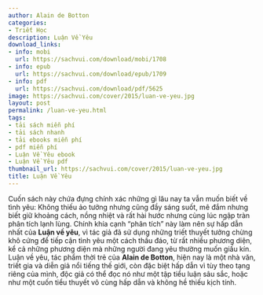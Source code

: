 ```yaml
---
author: Alain de Botton
categories:
- Triết Học
description: Luận Về Yêu
download_links:
- info: mobi
  url: https://sachvui.com/download/mobi/1708
- info: epub
  url: https://sachvui.com/download/epub/1709
- info: pdf
  url: https://sachvui.com/download/pdf/5625
image: https://sachvui.com/cover/2015/luan-ve-yeu.jpg
layout: post
permalink: /luan-ve-yeu.html
tags:
- tải sách miễn phí
- tải sách nhanh
- tải ebooks miễn phí
- pdf miễn phí
- Luận Về Yêu ebook
- Luận Về Yêu pdf
thumbnail_url: https://sachvui.com/cover/2015/luan-ve-yeu.jpg
title: Luận Về Yêu
---
```


 <div class="item-desc text-justify"> <p>Cuốn sách này chứa đựng chính xác những gì lâu nay ta vẫn muốn biết về tình yêu: Không thiếu ảo tưởng nhưng cũng đầy sáng suốt, mê đắm nhưng biết giữ khoảng cách, nồng nhiệt và rất hài hước nhưng cùng lúc ngập tràn phân tích lạnh lùng. Chính khía cạnh “phân tích” này làm nên sự hấp dẫn nhất của <strong>Luận về yêu</strong>, vì tác giả đã sử dụng những triết thuyết tưởng chừng khô cứng để tiếp cận tình yêu một cách thấu đáo, từ rất nhiều phương diện, kể cả những phương diện mà những người đang yêu thường muốn giấu kín. Luận về yêu, tác phẩm thời trẻ của <strong>Alain de Botton</strong>, hiện nay là một nhà văn, triết gia và diễn giả nổi tiếng thế giới, còn đặc biệt hấp dẫn vì tùy theo tạng riêng của mình, độc giả có thể đọc nó như một tập tiểu luận sâu sắc, hoặc như một cuốn tiểu thuyết vô cùng hấp dẫn và không hề thiếu kịch tính.</p> </div>